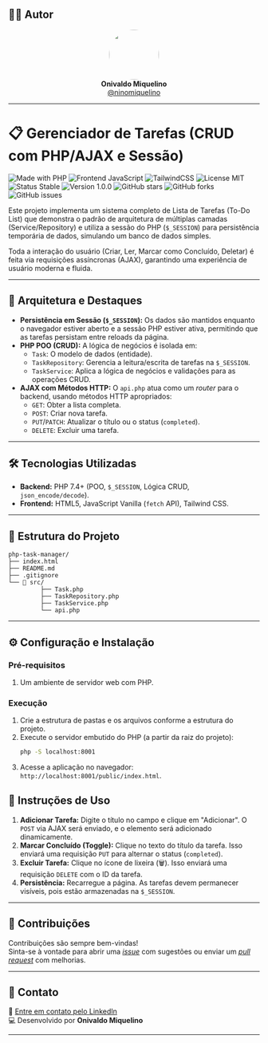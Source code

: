 ## 👨‍💻 Autor

<div align="center">
  <img src="https://avatars.githubusercontent.com/ninomiquelino" width="100" height="100" style="border-radius: 50%">
  <br>
  <strong>Onivaldo Miquelino</strong>
  <br>
  <a href="https://github.com/ninomiquelino">@ninomiquelino</a>
</div>

---

# 📋 Gerenciador de Tarefas (CRUD com PHP/AJAX e Sessão)

![Made with PHP](https://img.shields.io/badge/PHP-777BB4?logo=php&logoColor=white)
![Frontend JavaScript](https://img.shields.io/badge/Frontend-JavaScript-F7DF1E?logo=javascript&logoColor=black)
![TailwindCSS](https://img.shields.io/badge/TailwindCSS-38B2AC?logo=tailwindcss&logoColor=white)
![License MIT](https://img.shields.io/badge/License-MIT-green)
![Status Stable](https://img.shields.io/badge/Status-Stable-success)
![Version 1.0.0](https://img.shields.io/badge/Version-1.0.0-blue)
![GitHub stars](https://img.shields.io/github/stars/NinoMiquelino/php-task-manager?style=social)
![GitHub forks](https://img.shields.io/github/forks/NinoMiquelino/php-task-manager?style=social)
![GitHub issues](https://img.shields.io/github/issues/NinoMiquelino/php-task-manager)

Este projeto implementa um sistema completo de Lista de Tarefas (To-Do List) que demonstra o padrão de arquitetura de múltiplas camadas (Service/Repository) e utiliza a sessão do PHP (`$_SESSION`) para persistência temporária de dados, simulando um banco de dados simples.

Toda a interação do usuário (Criar, Ler, Marcar como Concluído, Deletar) é feita via requisições assíncronas (AJAX), garantindo uma experiência de usuário moderna e fluida.

---

## 🚀 Arquitetura e Destaques

* **Persistência em Sessão (`$_SESSION`):** Os dados são mantidos enquanto o navegador estiver aberto e a sessão PHP estiver ativa, permitindo que as tarefas persistam entre reloads da página.
* **PHP POO (CRUD):** A lógica de negócios é isolada em:
    * `Task`: O modelo de dados (entidade).
    * `TaskRepository`: Gerencia a leitura/escrita de tarefas na `$_SESSION`.
    * `TaskService`: Aplica a lógica de negócios e validações para as operações CRUD.
* **AJAX com Métodos HTTP:** O `api.php` atua como um *router* para o backend, usando métodos HTTP apropriados:
    * `GET`: Obter a lista completa.
    * `POST`: Criar nova tarefa.
    * `PUT`/`PATCH`: Atualizar o título ou o status (`completed`).
    * `DELETE`: Excluir uma tarefa.

---

## 🛠️ Tecnologias Utilizadas

* **Backend:** PHP 7.4+ (POO, `$_SESSION`, Lógica CRUD, `json_encode/decode`).
* **Frontend:** HTML5, JavaScript Vanilla (`fetch` API), Tailwind CSS.

---

## 🧩 Estrutura do Projeto

```
php-task-manager/
├── index.html
├── README.md
├── .gitignore
└── 📁 src/
         ├── Task.php
         ├── TaskRepository.php
         ├── TaskService.php
         └── api.php
```
---

## ⚙️ Configuração e Instalação

### Pré-requisitos

1.  Um ambiente de servidor web com PHP.

### Execução

1.  Crie a estrutura de pastas e os arquivos conforme a estrutura do projeto.
2.  Execute o servidor embutido do PHP (a partir da raiz do projeto):
    ```bash
    php -S localhost:8001
    ```
3.  Acesse a aplicação no navegador: `http://localhost:8001/public/index.html`.

## 📝 Instruções de Uso

1.  **Adicionar Tarefa:** Digite o título no campo e clique em "Adicionar". O `POST` via AJAX será enviado, e o elemento será adicionado dinamicamente.
2.  **Marcar Concluído (Toggle):** Clique no texto do título da tarefa. Isso enviará uma requisição `PUT` para alternar o status (`completed`).
3.  **Excluir Tarefa:** Clique no ícone de lixeira (🗑️). Isso enviará uma requisição `DELETE` com o ID da tarefa.
4.  **Persistência:** Recarregue a página. As tarefas devem permanecer visíveis, pois estão armazenadas na `$_SESSION`.

---

## 🤝 Contribuições
Contribuições são sempre bem-vindas!  
Sinta-se à vontade para abrir uma [*issue*](https://github.com/NinoMiquelino/php-task-manager/issues) com sugestões ou enviar um [*pull request*](https://github.com/NinoMiquelino/php-task-manager/pulls) com melhorias.

---

## 💬 Contato
📧 [Entre em contato pelo LinkedIn](https://www.linkedin.com/in/onivaldomiquelino/)  
💻 Desenvolvido por **Onivaldo Miquelino**

---
